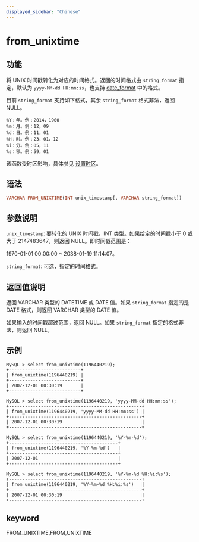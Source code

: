 ```yaml
---
displayed_sidebar: "Chinese"
---
```


# from_unixtime

## 功能

将 UNIX 时间戳转化为对应的时间格式。返回的时间格式由 `string_format` 指定，默认为 `yyyy-MM-dd HH:mm:ss`，也支持 [date_format](./date_format.md) 中的格式。

目前 `string_format` 支持如下格式，其余 `string_format` 格式非法，返回 NULL。

```plain text
%Y：年。例：2014，1900
%m：月。例：12，09
%d：日。例：11，01
%H：时。例：23，01，12
%i：分。例：05，11
%s：秒。例：59，01
```

该函数受时区影响，具体参见 [设置时区](../../../administration/timezone.md)。

## 语法

```Haskell
VARCHAR FROM_UNIXTIME(INT unix_timestamp[, VARCHAR string_format])
```

## 参数说明

`unix_timestamp`: 要转化的 UNIX 时间戳，INT 类型。如果给定的时间戳小于 0 或大于 2147483647，则返回 NULL。即时间戳范围是：

1970-01-01 00:00:00 ~ 2038-01-19 11:14:07。

`string_format`: 可选，指定的时间格式。

## 返回值说明

返回 VARCHAR 类型的 DATETIME 或 DATE 值。如果 `string_format` 指定的是 DATE 格式，则返回 VARCHAR 类型的 DATE 值。

如果输入的时间戳超过范围，返回 NULL。如果 `string_format` 指定的格式非法，则返回 NULL。

## 示例

```plain text
MySQL > select from_unixtime(1196440219);
+---------------------------+
| from_unixtime(1196440219) |
+---------------------------+
| 2007-12-01 00:30:19       |
+---------------------------+

MySQL > select from_unixtime(1196440219, 'yyyy-MM-dd HH:mm:ss');
+--------------------------------------------------+
| from_unixtime(1196440219, 'yyyy-MM-dd HH:mm:ss') |
+--------------------------------------------------+
| 2007-12-01 00:30:19                              |
+--------------------------------------------------+

MySQL > select from_unixtime(1196440219, '%Y-%m-%d');
+-----------------------------------------+
| from_unixtime(1196440219, '%Y-%m-%d')   |
+-----------------------------------------+
| 2007-12-01                              |
+-----------------------------------------+

MySQL > select from_unixtime(1196440219, '%Y-%m-%d %H:%i:%s');
+--------------------------------------------------+
| from_unixtime(1196440219, '%Y-%m-%d %H:%i:%s')   |
+--------------------------------------------------+
| 2007-12-01 00:30:19                              |
+--------------------------------------------------+
```

## keyword

FROM_UNIXTIME,FROM,UNIXTIME
